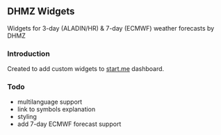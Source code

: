 ## DHMZ Widgets

Widgets for 3-day (ALADIN/HR) & 7-day (ECMWF) weather forecasts by DHMZ

### Introduction

Created to add custom widgets to [start.me](https://start.me) dashboard.

### Todo

- multilanguage support
- link to symbols explanation
- styling
- add 7-day ECMWF forecast support